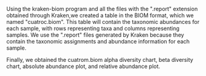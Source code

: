 Using the kraken-biom program and all the files with the ".report" extension obtained through Kraken,we created a table in the BIOM format, which we named "cuatroc.biom".
This table will contain the taxonomic abundances for each sample, with rows representing taxa and columns representing samples.
We use the ".report" files generated by Kraken because they contain the taxonomic assignments and abundance information for each sample.

Finally, we obtained the cuatrom.biom alpha diversity chart, beta diversity chart, absolute abundance plot, and relative abundance plot.
